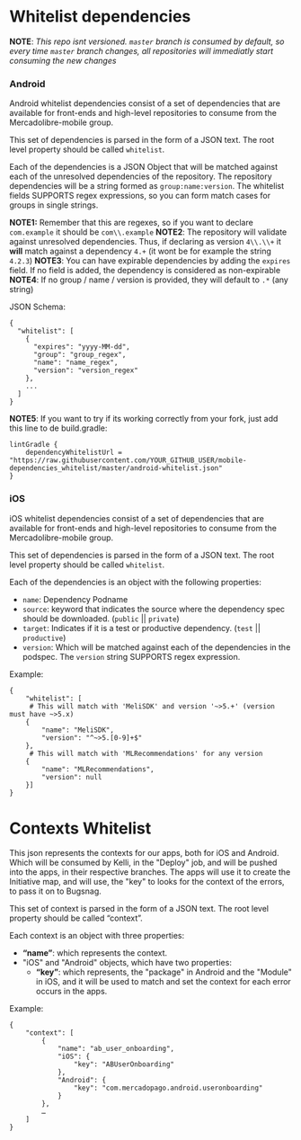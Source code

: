 # Whitelist dependencies

**NOTE**: _This repo isnt versioned. `master` branch is consumed by default, so every time `master` branch changes, all repositories will immediatly start consuming the new changes_

### Android

Android whitelist dependencies consist of a set of dependencies that are available for front-ends and high-level repositories to consume from the Mercadolibre-mobile group.

This set of dependencies is parsed in the form of a JSON text. The root level property should be called `whitelist`.

Each of the dependencies is a JSON Object that will be matched against each of the unresolved dependencies of the repository. The repository dependencies will be a string formed as `group:name:version`. The whitelist fields SUPPORTS regex expressions, so you can form match cases for groups in single strings.

**NOTE1:** Remember that this are regexes, so if you want to declare `com.example` it should be `com\\.example`
**NOTE2**: The repository will validate against unresolved dependencies. Thus, if declaring as version `4\\.\\+` it **will** match against a dependency `4.+` (it wont be for example the string `4.2.3`)
**NOTE3**: You can have expirable dependencies by adding the `expires` field. If no field is added, the dependency is considered as non-expirable
**NOTE4**: If no group / name / version is provided, they will default to `.*` (any string)

JSON Schema:
```
{
  "whitelist": [
    {
      "expires": "yyyy-MM-dd",
      "group": "group_regex",
      "name": "name_regex",
      "version": "version_regex"
    },
    ...
  ]
}
```

**NOTE5**: If you want to try if its working correctly from your fork, just add this line to de build.gradle:
```
lintGradle {
    dependencyWhitelistUrl = "https://raw.githubusercontent.com/YOUR_GITHUB_USER/mobile-dependencies_whitelist/master/android-whitelist.json"
}
```

### iOS
iOS whitelist dependencies consist of a set of dependencies that are available for front-ends and high-level repositories to consume from the Mercadolibre-mobile group.

This set of dependencies is parsed in the form of a JSON text. The root level property should be called `whitelist`.

Each of the dependencies is an object with the following properties:
 - `name`: Dependency Podname
 - `source`: keyword that indicates the source where the dependency spec should be downloaded. (`public` || `private`)
 - `target`: Indicates if it is a test or productive dependency. (`test` || `productive`)
 - `version`: Which will be matched against each of the dependencies in the podspec. The `version` string SUPPORTS regex expression.

Example:
```
{
	"whitelist": [
     # This will match with 'MeliSDK' and version '~>5.+' (version must have ~>5.x)
    {
		"name": "MeliSDK",
		"version": "^~>5.[0-9]+$"
	}, 
     # This will match with 'MLRecommendations' for any version
    {
		"name": "MLRecommendations",
		"version": null
	}]
}
```

# Contexts Whitelist

This json represents the contexts for our apps, both for iOS and Android. Which will be consumed by Kelli, in the "Deploy" job, and will be pushed into the apps, in their respective branches. 
The apps will use it to create the Initiative map, and will use, the "key" to looks for the context of the errors, to pass it on to Bugsnag.

This set of context is parsed in the form of a JSON text. The root level property should be called “context”.

Each context is an object with three properties:

- **“name”**: which represents the context.
- "iOS" and "Android" objects, which have two properties:
    - **“key”**: which represents, the "package" in Android and the "Module" in iOS, and it will be used to match and set the context for each error occurs in the apps.

Example:
```
{
    "context": [
        {
            "name": "ab_user_onboarding",
            "iOS": {
                "key": "ABUserOnboarding"
            },
            "Android": {
                "key": "com.mercadopago.android.useronboarding"
            }
        },
        …
    ]
}
```
